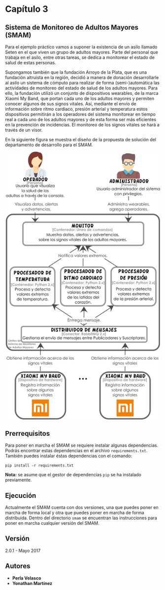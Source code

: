 # Capítulo 3

## Sistema de Monitoreo de Adultos Mayores (SMAM)

Para el ejemplo práctico vamos a suponer la existencia de un asilo llamado Seten en el que viven un grupo de adultos mayores. Parte del personal que trabaja en el asilo, entre otras tareas, se dedica a monitorear el estado de salud de estas personas. 

Supongamos también que la fundación Arroyo de la Plata, que es una fundación altruista en la región, decidió a manera de donación desarrollarle al asilo un sistema de cómputo para realizar de forma (semi-)automática las actividades de monitoreo del estado de salud de los adultos mayores. Para ello, la fundación utilizó un conjunto de dispositivos wearables, de la marca Xiaomi My Band, que portan cada uno de los adultos mayores y permiten conocer algunos de sus signos vitales. Así, mediante el envío de información sobre ritmo cardiaco, presión arterial y temperatura estos dispositivos permitirán a los operadores del sistema monitorear en tiempo real a cada uno de los adultos mayores y de esta forma ser más eficientes en la prevención de incidencias. El monitoreo de los signos vitales se hará a través de un visor.

En la siguiente figura se muestra el diseño de la propuesta de solución del departamento de desarrollo para el SMAM.

![Vista de contenedores del SMAM](docs/diagrama_contenedores_capitulo_3.png)

## Prerrequisitos

Para poner en marcha el SMAM se requiere instalar algunas dependencias. Podrás encontrar estas dependencias en el archivo `requirements.txt`. También puedes instalar éstas dependencias con el comando:

```shell
pip install -r requirements.txt
```

**Nota:** se asume que el gestor de dependencias `pip` se ha instalado previamente.

## Ejecución

Actualmente el SMAM cuenta con dos versiones, una que puedes poner en marcha de forma local y otra que puedes poner en marcha de forma distribuida. Dentro del directorio `smam` se encuentran las instrucciones para poner en marcha cualquier versión del SMAM.

## Versión

2.0.1 - Mayo 2017

## Autores

* **Perla Velasco**
* **Yonathan Martínez**